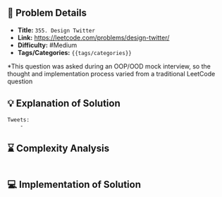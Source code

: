 ## 📝 Problem Details

- **Title:** `355. Design Twitter`
- **Link:** https://leetcode.com/problems/design-twitter/
- **Difficulty:** #Medium 
- **Tags/Categories:** `{{tags/categories}}`


*This question was asked during an OOP/OOD mock interview, so the thought and implementation process varied from a traditional LeetCode question

## 💡 Explanation of Solution

```
Tweets:
	- 
```

## ⌛ Complexity Analysis

```

```

## 💻 Implementation of Solution

```cpp

```